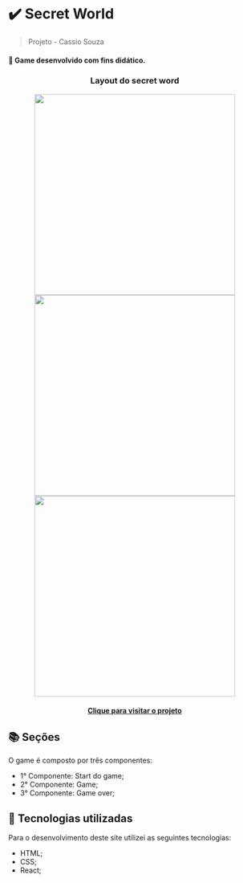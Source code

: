 # :heavy_check_mark: Secret World
> Projeto - Cassio Souza
#### :trident: Game desenvolvido com fins didático.

<div align="center">
  <h3>Layout do secret word</h3>
  <img src="https://user-images.githubusercontent.com/80475676/211594847-b6d07edb-6449-4d86-b831-9d5f871fe476.png" width="400px"></img>
   <img src="https://user-images.githubusercontent.com/80475676/211594930-8a28d00b-70e9-4e54-84e4-e525a7a0303f.png" width="400px"></img>
   <img src="https://user-images.githubusercontent.com/80475676/211594988-a29bbd8c-5741-4d93-be38-6969d9c21214.png" width="400px"></img>
</div>
<h4 align="center"><a href="https://secret-word-c6s9iikun-cassiofreires.vercel.app/">Clique para visitar o projeto</a></h4>

## 📚 Seções

O game é composto por três componentes:

- 1° Componente: Start do game;
- 2° Componente: Game;
- 3° Componente: Game over;

## 💼 Tecnologias utilizadas

Para o desenvolvimento deste site utilizei as seguintes tecnologias:

- HTML;
- CSS;
- React;

</table>

